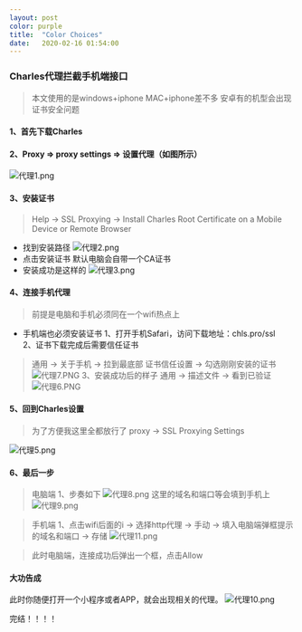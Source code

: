 ```yaml
---
layout: post
color: purple
title:  "Color Choices"
date:   2020-02-16 01:54:00
---
```


### Charles代理拦截手机端接口
> 本文使用的是windows+iphone MAC+iphone差不多  安卓有的机型会出现证书安全问题

#### 1、首先下载Charles
#### 2、Proxy => proxy settings => 设置代理（如图所示）
![代理1.png](https://i.loli.net/2020/02/16/RMU4ClHFdnD3YAE.png)
#### 3、安装证书 
> Help -> SSL Proxying -> Install Charles Root Certificate on a Mobile Device or Remote Browser

- 找到安装路径
  ![代理2.png](https://i.loli.net/2020/02/16/d2NHl9kzFQayp4G.png)
- 点击安装证书 默认电脑会自带一个CA证书
- 安装成功是这样的
  ![代理3.png](https://i.loli.net/2020/02/16/5p2Xt8mMjbVsncw.png)

#### 4、连接手机代理
> 前提是电脑和手机必须同在一个wifi热点上
- 手机端也必须安装证书
1、打开手机Safari，访问下载地址：chls.pro/ssl   
2、证书下载完成后需要信任证书
> 通用 -> 关于手机 -> 拉到最底部 证书信任设置 -> 勾选刚刚安装的证书
![代理7.PNG](https://i.loli.net/2020/02/16/Gs5mZPy8Ox6T7Rw.png)
3、安装成功后的样子
> 通用 -> 描述文件 -> 看到已验证
![代理6.PNG](https://i.loli.net/2020/02/16/M8naJWzdQVf6gcC.png)
#### 5、回到Charles设置 
> 为了方便我这里全都放行了
> proxy -> SSL Proxying Settings

![代理5.png](https://i.loli.net/2020/02/16/whTPZxQ1CyA9uB5.png)

#### 6、最后一步
> 电脑端
1、步奏如下 
![代理8.png](https://i.loli.net/2020/02/16/D4UXglnGQWOmfV3.png)
这里的域名和端口等会填到手机上
![代理9.png](https://i.loli.net/2020/02/16/MgBceW2NqyHFr8s.png)

> 手机端
1、点击wifi后面的i -> 选择http代理 -> 手动 -> 填入电脑端弹框提示的域名和端口 -> 存储 
![代理11.png](https://i.loli.net/2020/02/16/6eRZA95cbrSaCjg.png)

> 此时电脑端，连接成功后弹出一个框，点击Allow

#### 大功告成
此时你随便打开一个小程序或者APP，就会出现相关的代理。
![代理10.png](https://i.loli.net/2020/02/16/Z3LJgHz7f5qdwma.png)


完结！！！！